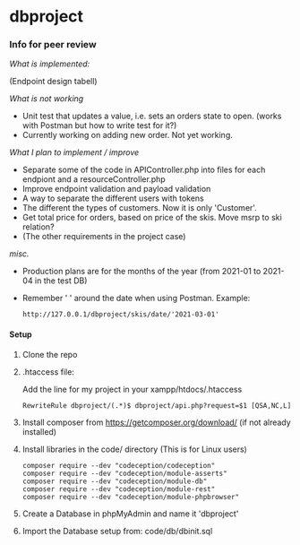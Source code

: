 # dbproject



### **Info for peer review**

*What is implemented:*

(Endpoint design tabell)

*What is not working*

- Unit test that updates a value, i.e. sets an orders state to open. (works with Postman but how to write test for it?)
- Currently working on adding new order. Not yet working.

*What I plan to implement / improve*

- Separate some of the code in APIController.php into files for each endpiont and a resourceController.php
- Improve endpoint validation and payload validation
- A way to separate the different users with tokens
- The different the types of customers. Now it is only 'Customer'.
- Get total price for orders, based on price of the skis. Move msrp to ski relation?
- (The other requirements in the project case)



*misc.*

- Production plans are for the months of the year (from 2021-01 to 2021-04 in the test DB)

- Remember ' ' around the date when using Postman. Example:

  ```
  http://127.0.0.1/dbproject/skis/date/'2021-03-01'
  ```

  



#### Setup

1. Clone the repo

2. .htaccess file:

   Add the line for my project in your xampp/htdocs/.htaccess

   ```
   RewriteRule dbproject/(.*)$ dbproject/api.php?request=$1 [QSA,NC,L]
   ```

3. Install composer from https://getcomposer.org/download/ (if not already installed)

4. Install libraries in the code/ directory (This is for Linux users)

   ```
   composer require --dev "codeception/codeception"
   composer require --dev "codeception/module-asserts"
   composer require --dev "codeception/module-db"
   composer require --dev "codeception/module-rest"
   composer require --dev "codeception/module-phpbrowser"
   ```

   

5. Create a Database in phpMyAdmin and name it 'dbproject' 

6. Import the Database setup from: code/db/dbinit.sql

